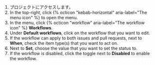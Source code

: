 1. プロジェクトにアクセスします。
1. In the top-right, click {% octicon "kebab-horizontal" aria-label="The menu icon" %} to open the menu.
1. In the menu, click {% octicon "workflow" aria-label="The workflow icon" %} **Workflows**.
1. Under **Default workflows**, click on the workflow that you want to edit.
1. If the workflow can apply to both issues and pull requests, next to **When**, check the item type(s) that you want to act on.
1. Next to **Set**, choose the value that you want to set the status to.
1. If the workflow is disabled, click the toggle next to **Disabled** to enable the workflow.
